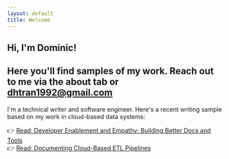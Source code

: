 ```yaml
---
layout: default
title: Welcome
---
```


## Hi, I'm Dominic! 
## Here you'll find samples of my work. Reach out to me via the about tab or dhtran1992@gmail.com

I'm a technical writer and software engineer. Here's a recent writing sample based on my work in cloud-based data systems:

👉 [Read: Developer Enablement and Empathy: Building Better Docs and Tools](2025/05/15/developer-enablement-and-empathy.html)  
👉 [Read: Documenting Cloud-Based ETL Pipelines](2025/05/14/documenting-cloud-etl.html)


